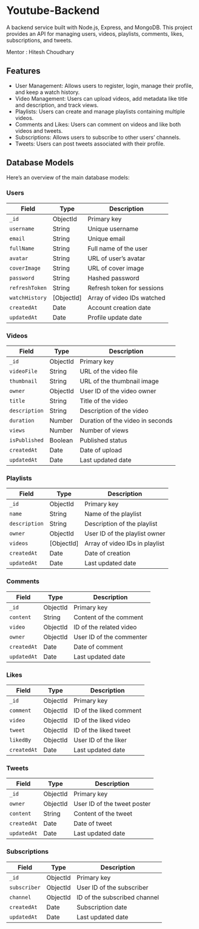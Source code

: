 # Youtube-Backend 

A backend service built with Node.js, Express, and MongoDB. This project provides an API for managing users, videos, playlists, comments, likes, subscriptions, and tweets.

Mentor : Hitesh Choudhary

## Features

- User Management: Allows users to register, login, manage their profile, and keep a watch history.
- Video Management: Users can upload videos, add metadata like title and description, and track views.
- Playlists: Users can create and manage playlists containing multiple videos.
- Comments and Likes: Users can comment on videos and like both videos and tweets.
- Subscriptions: Allows users to subscribe to other users’ channels.
- Tweets: Users can post tweets associated with their profile.

## Database Models
Here’s an overview of the main database models:

### Users

|Field|Type|Description|
|---|---|---|
|`_id`|ObjectId|Primary key|
|`username`|String|Unique username|
|`email`|String|Unique email|
|`fullName`|String|Full name of the user|
|`avatar`|String|URL of user’s avatar|
|`coverImage`|String|URL of cover image|
|`password`|String|Hashed password|
|`refreshToken`|String|Refresh token for sessions|
|`watchHistory`|[ObjectId]|Array of video IDs watched|
|`createdAt`|Date|Account creation date|
|`updatedAt`|Date|Profile update date|


### Videos

|Field|Type|Description|
|---|---|---|
|`_id`|ObjectId|Primary key|
|`videoFile`|String|URL of the video file|
|`thumbnail`|String|URL of the thumbnail image|
|`owner`|ObjectId|User ID of the video owner|
|`title	`|String|Title of the video|
|`description`|String|Description of the video|
|`duration`|Number|Duration of the video in seconds|
|`views`|Number|Number of views|
|`isPublished`|Boolean|Published status|
|`createdAt`|Date|Date of upload|
|`updatedAt`|Date|Last updated date|

### Playlists

|Field|Type|Description|
|---|---|---|
|`_id`|ObjectId|Primary key|
|`name`|String|Name of the playlist|
|`description`|String|Description of the playlist|
|`owner`|ObjectId|User ID of the playlist owner|
|`videos	`|[ObjectId]|Array of video IDs in playlist|
|`createdAt`|Date|Date of creation|
|`updatedAt`|Date|Last updated date|


### Comments

|Field|Type|Description|
|---|---|---|
|`_id`|ObjectId|Primary key|
|`content`|String|Content of the comment|
|`video`|ObjectId|ID of the related video|
|`owner`|ObjectId|User ID of the commenter|
|`createdAt`|Date|Date of comment|
|`updatedAt`|Date|Last updated date|


### Likes

|Field|Type|Description|
|---|---|---|
|`_id`|ObjectId|Primary key|
|`comment`|ObjectId|ID of the liked comment|
|`video`|ObjectId|ID of the liked video|
|`tweet`|ObjectId|ID of the liked tweet|
|`likedBy`|ObjectId|User ID of the liker|
|`createdAt`|Date|Last updated date|


### Tweets

|Field|Type|Description|
|---|---|---|
|`_id`|ObjectId|Primary key|
|`owner`|ObjectId|User ID of the tweet poster|
|`content`|String|Content of the tweet|
|`createdAt`|Date|Date of tweet|
|`updatedAt`|Date|Last updated date|


### Subscriptions

|Field|Type|Description|
|---|---|---|
|`_id`|ObjectId|Primary key|
|`subscriber`|ObjectId|User ID of the subscriber|
|`channel`|ObjectId|ID of the subscribed channel|
|`createdAt`|Date|Subscription date|
|`updatedAt`|Date|Last updated date|
